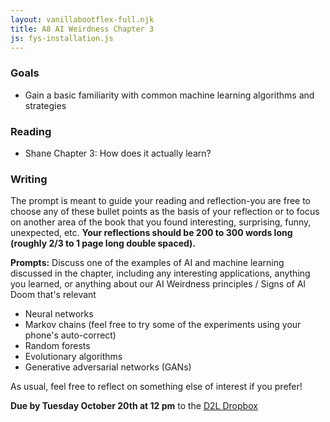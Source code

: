 ```yaml
---
layout: vanillabootflex-full.njk
title: A8 AI Weirdness Chapter 3
js: fys-installation.js
---
```


### Goals


- Gain a basic familiarity with common machine learning algorithms and strategies

<!--  Why is this important? The learning isn't magic.
      Computers are still just following your directions blindly.
 -->

### Reading

- Shane Chapter 3: How does it actually learn?

### Writing

The prompt is meant to guide your reading and reflection-you are free to choose any of these bullet points as the basis of your reflection or to focus on another area of the book that you found interesting, surprising, funny, unexpected, etc. **Your reflections should be 200 to 300 words long (roughly 2/3 to 1 page long double spaced).**

**Prompts:** Discuss one of the examples of AI and machine learning discussed in the chapter, including any interesting applications, anything you learned, or anything about our AI Weirdness principles / Signs of AI Doom that's relevant
- Neural networks
- Markov chains (feel free to try some of the experiments using your phone's auto-correct)
- Random forests
- Evolutionary algorithms
- Generative adversarial networks (GANs)

As usual, feel free to reflect on something else of interest if you prefer!




<!-- Do this in class. Choose one of the applications to reflect on (200-300 words)

-->
<!-- **Prompt:** Choose a potential topic for the second paper / presentation. Using some of what you learned in Chapter 3, describe how your AI learns. -->

**Due by Tuesday October 20th at 12 pm** to the [D2L Dropbox](#)

